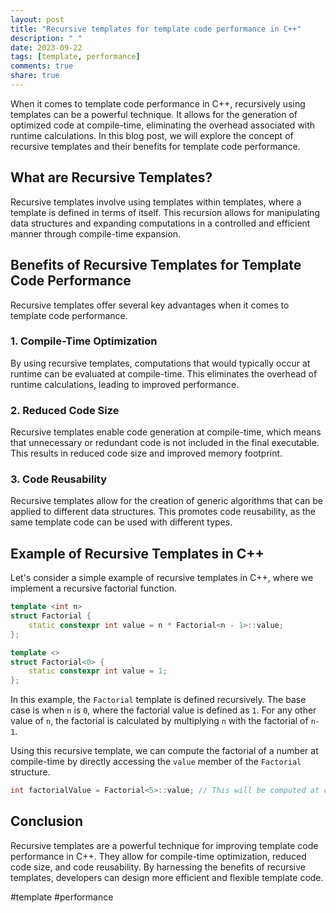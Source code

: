 ```yaml
---
layout: post
title: "Recursive templates for template code performance in C++"
description: " "
date: 2023-09-22
tags: [template, performance]
comments: true
share: true
---
```


When it comes to template code performance in C++, recursively using templates can be a powerful technique. It allows for the generation of optimized code at compile-time, eliminating the overhead associated with runtime calculations. In this blog post, we will explore the concept of recursive templates and their benefits for template code performance.

## What are Recursive Templates?

Recursive templates involve using templates within templates, where a template is defined in terms of itself. This recursion allows for manipulating data structures and expanding computations in a controlled and efficient manner through compile-time expansion.

## Benefits of Recursive Templates for Template Code Performance

Recursive templates offer several key advantages when it comes to template code performance.

### 1. Compile-Time Optimization

By using recursive templates, computations that would typically occur at runtime can be evaluated at compile-time. This eliminates the overhead of runtime calculations, leading to improved performance.

### 2. Reduced Code Size

Recursive templates enable code generation at compile-time, which means that unnecessary or redundant code is not included in the final executable. This results in reduced code size and improved memory footprint.

### 3. Code Reusability

Recursive templates allow for the creation of generic algorithms that can be applied to different data structures. This promotes code reusability, as the same template code can be used with different types.

## Example of Recursive Templates in C++

Let's consider a simple example of recursive templates in C++, where we implement a recursive factorial function.

```cpp
template <int n>
struct Factorial {
    static constexpr int value = n * Factorial<n - 1>::value;
};

template <>
struct Factorial<0> {
    static constexpr int value = 1;
};
```
In this example, the `Factorial` template is defined recursively. The base case is when `n` is `0`, where the factorial value is defined as `1`. For any other value of `n`, the factorial is calculated by multiplying `n` with the factorial of `n-1`.

Using this recursive template, we can compute the factorial of a number at compile-time by directly accessing the `value` member of the `Factorial` structure.

```cpp
int factorialValue = Factorial<5>::value; // This will be computed at compile-time
```

## Conclusion

Recursive templates are a powerful technique for improving template code performance in C++. They allow for compile-time optimization, reduced code size, and code reusability. By harnessing the benefits of recursive templates, developers can design more efficient and flexible template code.

#template #performance